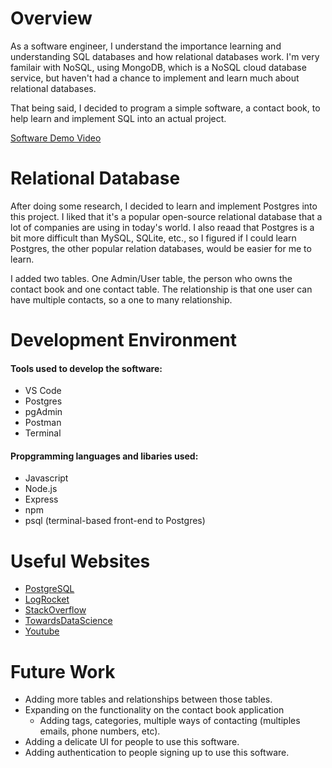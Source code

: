 # Overview

As a software engineer, I understand the importance learning and understanding SQL databases and how relational databases work. I'm very familair with NoSQL, using MongoDB, which is a NoSQL cloud database service, but haven't had a chance to implement and learn much about relational databases.

That being said, I decided to program a simple software, a contact book, to help learn and implement SQL into an actual project.

[Software Demo Video](https://youtu.be/jEJSKEVfsi4)

# Relational Database

After doing some research, I decided to learn and implement Postgres into this project. I liked that it's a popular open-source relational database that a lot of companies are using in today's world. I also reaad that Postgres is a bit more difficult than MySQL, SQLite, etc., so I figured if I could learn Postgres, the other popular relation databases, would be easier for me to learn.

I added two tables. One Admin/User table, the person who owns the contact book and one contact table. The relationship is that one user can have multiple contacts, so a one to many relationship.

# Development Environment

#### Tools used to develop the software:

- VS Code
- Postgres
- pgAdmin
- Postman
- Terminal

#### Propgramming languages and libaries used:

- Javascript
- Node.js
- Express
- npm
- psql (terminal-based front-end to Postgres)

# Useful Websites

- [PostgreSQL](https://www.postgresql.org/)
- [LogRocket](https://blog.logrocket.com/)
- [StackOverflow](https://stackoverflow.com/)
- [TowardsDataScience](https://towardsdatascience.com/)
- [Youtube](https://youtube.com)

# Future Work

- Adding more tables and relationships between those tables.
- Expanding on the functionality on the contact book application
  - Adding tags, categories, multiple ways of contacting (multiples emails, phone numbers, etc).
- Adding a delicate UI for people to use this software.
- Adding authentication to people signing up to use this software.
